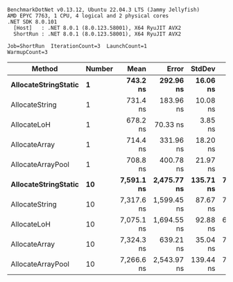 ```

BenchmarkDotNet v0.13.12, Ubuntu 22.04.3 LTS (Jammy Jellyfish)
AMD EPYC 7763, 1 CPU, 4 logical and 2 physical cores
.NET SDK 8.0.101
  [Host]   : .NET 8.0.1 (8.0.123.58001), X64 RyuJIT AVX2
  ShortRun : .NET 8.0.1 (8.0.123.58001), X64 RyuJIT AVX2

Job=ShortRun  IterationCount=3  LaunchCount=1  
WarmupCount=3  

```
| Method               | Number | Mean       | Error       | StdDev    | Min        | Max        | Gen0   | Gen1   | Allocated |
|--------------------- |------- |-----------:|------------:|----------:|-----------:|-----------:|-------:|-------:|----------:|
| **AllocateStringStatic** | **1**      |   **743.2 ns** |   **292.96 ns** |  **16.06 ns** |   **725.1 ns** |   **755.6 ns** | **0.0124** | **0.0114** |   **1.02 KB** |
| AllocateString       | 1      |   731.4 ns |   183.96 ns |  10.08 ns |   719.8 ns |   737.7 ns | 0.0124 | 0.0114 |   1.02 KB |
| AllocateLoH          | 1      |   678.2 ns |    70.33 ns |   3.85 ns |   673.8 ns |   680.5 ns | 0.0124 | 0.0114 |   1.02 KB |
| AllocateArray        | 1      |   714.4 ns |   331.96 ns |  18.20 ns |   703.3 ns |   735.4 ns | 0.0124 | 0.0114 |   1.02 KB |
| AllocateArrayPool    | 1      |   708.8 ns |   400.78 ns |  21.97 ns |   694.4 ns |   734.1 ns | 0.0124 | 0.0114 |   1.02 KB |
| **AllocateStringStatic** | **10**     | **7,591.1 ns** | **2,475.77 ns** | **135.71 ns** | **7,435.2 ns** | **7,682.3 ns** | **0.1221** | **0.1144** |  **10.23 KB** |
| AllocateString       | 10     | 7,317.6 ns | 1,599.45 ns |  87.67 ns | 7,246.2 ns | 7,415.5 ns | 0.1221 | 0.1144 |  10.23 KB |
| AllocateLoH          | 10     | 7,075.1 ns | 1,694.55 ns |  92.88 ns | 6,990.9 ns | 7,174.7 ns | 0.1221 | 0.1144 |  10.23 KB |
| AllocateArray        | 10     | 7,324.3 ns |   639.21 ns |  35.04 ns | 7,286.2 ns | 7,355.2 ns | 0.1221 | 0.1144 |  10.23 KB |
| AllocateArrayPool    | 10     | 7,266.6 ns | 2,543.97 ns | 139.44 ns | 7,118.7 ns | 7,395.7 ns | 0.1221 | 0.1144 |  10.23 KB |
